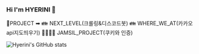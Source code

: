 ### Hi I'm HYERINI 👋

<!--
**HYERINI/HYERINI** is a ✨ _special_ ✨ repository because its `README.md` (this file) appears on your GitHub profile.

Here are some ideas to get you started:

- 🔭 I’m currently working on ...
- 🌱 I’m currently learning ...
- 👯 I’m looking to collaborate on ...
- 🤔 I’m looking for help with ...
- 💬 Ask me about ...
- 📫 How to reach me: ...
- 😄 Pronouns: ...
- ⚡ Fun fact: ...
-->
🤙PROJECT ➡
👪 NEXT_LEVEL(크롤링&디스코드봇)
👪 WHERE_WE_AT(카카오api지도띄우기)
👨‍👨‍👧‍👦 JAMSIL_PROJECT(쿠키와 인증)

![Hyerini's GitHub stats](https://github-readme-stats.vercel.app/api?username=hyerini&show_icons=true&theme=radical)


